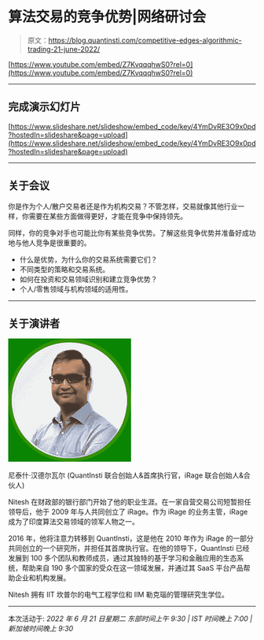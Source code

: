 # 算法交易的竞争优势|网络研讨会

> 原文：<https://blog.quantinsti.com/competitive-edges-algorithmic-trading-21-june-2022/>

[https://www.youtube.com/embed/Z7KvqqqhwS0?rel=0](https://www.youtube.com/embed/Z7KvqqqhwS0?rel=0)

* * *

## 完成演示幻灯片

[https://www.slideshare.net/slideshow/embed_code/key/4YmDvRE3O9x0pd?hostedIn=slideshare&page=upload](https://www.slideshare.net/slideshow/embed_code/key/4YmDvRE3O9x0pd?hostedIn=slideshare&page=upload)

* * *

## 关于会议

你是作为个人/散户交易者还是作为机构交易？不管怎样，交易就像其他行业一样，你需要在某些方面做得更好，才能在竞争中保持领先。

同样，你的竞争对手也可能比你有某些竞争优势。了解这些竞争优势并准备好成功地与他人竞争是很重要的。

*   什么是优势，为什么你的交易系统需要它们？
*   不同类型的策略和交易系统。
*   如何在投资和交易领域识别和建立竞争优势？
*   个人/零售领域与机构领域的适用性。

* * *

## 关于演讲者

![](img/345c62f9a3977e5b85c80310a35733f1.png)

尼泰什·汉德尔瓦尔
(QuantInsti 联合创始人&首席执行官，iRage 联合创始人&合伙人)

Nitesh 在财政部的银行部门开始了他的职业生涯。在一家自营交易公司短暂担任领导后，他于 2009 年与人共同创立了 iRage。作为 iRage 的业务主管，iRage 成为了印度算法交易领域的领军人物之一。

2016 年，他将注意力转移到 QuantInsti，这是他在 2010 年作为 iRage 的一部分共同创立的一个研究所，并担任其首席执行官。在他的领导下，QuantInsti 已经发展到 100 多个团队和教师成员，通过其独特的基于学习和金融应用的生态系统，帮助来自 190 多个国家的受众在这一领域发展，并通过其 SaaS 平台产品帮助企业和机构发展。

Nitesh 拥有 IIT 坎普尔的电气工程学位和 IIM 勒克瑙的管理研究生学位。

* * *

本次活动于:
*2022 年 6 月 21 日星期二
东部时间上午 9:30 | IST 时间晚上 7:00 |新加坡时间晚上 9:30*